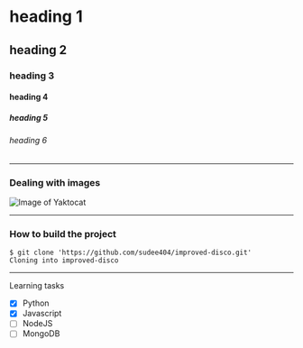 # heading 1
## heading 2
### heading 3
#### heading 4
##### heading 5
###### heading 6

---

### Dealing with images
![Image of Yaktocat](https://octodex.github.com/images/yaktocat.png)

---
### How to build the project

```
$ git clone 'https://github.com/sudee404/improved-disco.git'
Cloning into improved-disco
```
---

Learning tasks
- [x] Python
- [x] Javascript
- [ ] NodeJS
- [ ] MongoDB
